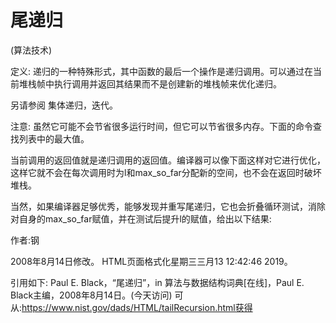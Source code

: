 # 尾递归


(算法技术)



定义:
递归的一种特殊形式，其中函数的最后一个操作是递归调用。可以通过在当前堆栈帧中执行调用并返回其结果而不是创建新的堆栈帧来优化递归。



另请参阅
集体递归，迭代。



注意:
虽然它可能不会节省很多运行时间，但它可以节省很多内存。下面的命令查找列表中的最大值。


当前调用的返回值就是递归调用的返回值。编译器可以像下面这样对它进行优化，这样它就不会在每次调用时为l和max_so_far分配新的空间，也不会在返回时破坏堆栈。


当然，如果编译器足够优秀，能够发现并重写尾递归，它也会折叠循环测试，消除对自身的max_so_far赋值，并在测试后提升l的赋值，给出以下结果:




作者:钢







2008年8月14日修改。
HTML页面格式化星期三三月13 12:42:46 2019。



引用如下:
Paul E. Black，“尾递归”，in
算法与数据结构词典[在线]，Paul E. Black主编，2008年8月14日。(今天访问)
可从:https://www.nist.gov/dads/HTML/tailRecursion.html获得
